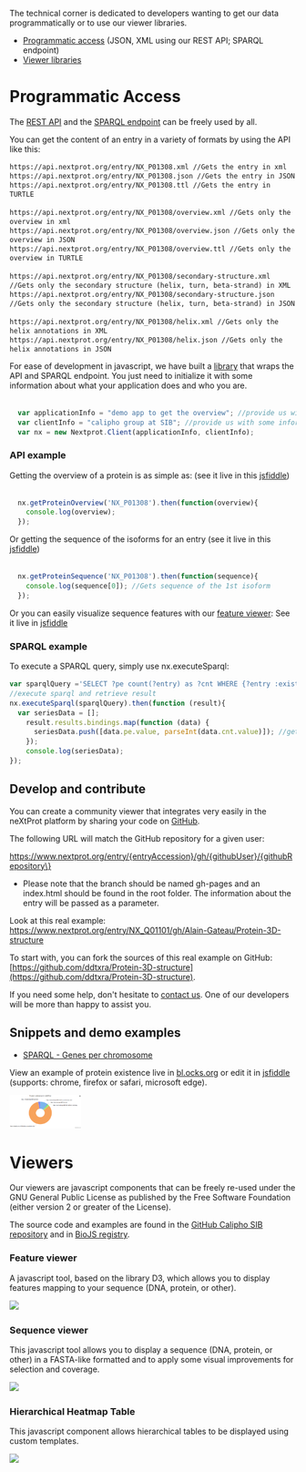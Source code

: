 The technical corner is dedicated to developers wanting to get our data programmatically or to use our viewer libraries.

* [Programmatic access](#programmatic-access) (JSON, XML using our REST API; SPARQL endpoint)
* [Viewer libraries](#viewers)

<h1><a id="programmatic-access"/>Programmatic Access</h1><!-- used like this because of the anchor -->

The [REST API](https://api.nextprot.org) and the [SPARQL endpoint](https://api.nextprot.org/sparql) can be freely used by all.

You can get the content of an entry in a variety of formats by using the API like this:

```
https://api.nextprot.org/entry/NX_P01308.xml //Gets the entry in xml
https://api.nextprot.org/entry/NX_P01308.json //Gets the entry in JSON
https://api.nextprot.org/entry/NX_P01308.ttl //Gets the entry in TURTLE

https://api.nextprot.org/entry/NX_P01308/overview.xml //Gets only the overview in xml
https://api.nextprot.org/entry/NX_P01308/overview.json //Gets only the overview in JSON
https://api.nextprot.org/entry/NX_P01308/overview.ttl //Gets only the overview in TURTLE

https://api.nextprot.org/entry/NX_P01308/secondary-structure.xml //Gets only the secondary structure (helix, turn, beta-strand) in XML
https://api.nextprot.org/entry/NX_P01308/secondary-structure.json //Gets only the secondary structure (helix, turn, beta-strand) in JSON

https://api.nextprot.org/entry/NX_P01308/helix.xml //Gets only the helix annotations in XML
https://api.nextprot.org/entry/NX_P01308/helix.json //Gets only the helix annotations in JSON
```

For ease of development in javascript, we have built a [library](https://github.com/calipho-sib/nextprot-js) that wraps the API and SPARQL endpoint. You just need to initialize it with some information about what your application does and who you are.

```javascript

  var applicationInfo = "demo app to get the overview"; //provide us with some information about what your app is doing
  var clientInfo = "calipho group at SIB"; //provide us with some information about who you are
  var nx = new Nextprot.Client(applicationInfo, clientInfo);

```

### API example

Getting the overview of a protein is as simple as: (see it live in this [jsfiddle](https://jsfiddle.net/matschaeff/5wdg7qv1/9/)\)

```javascript

  nx.getProteinOverview('NX_P01308').then(function(overview){
    console.log(overview);
  });  

```

Or getting the sequence of the isoforms for an entry (see it live in this [jsfiddle](http://jsfiddle.net/matschaeff/qj8zb9u7/10/)\)

```javascript

  nx.getProteinSequence('NX_P01308').then(function(sequence){
    console.log(sequence[0]); //Gets sequence of the 1st isoform
  });  

```

Or you can easily visualize sequence features with our [feature viewer](https://github.com/calipho-sib/feature-viewer): See it live in [jsfiddle](http://jsfiddle.net/matschaeff/z5ws4yqe/31/)

### SPARQL example 

To execute a SPARQL query, simply use nx.executeSparql:

```javascript
var sparqlQuery ='SELECT ?pe count(?entry) as ?cnt WHERE {?entry :existence ?pe} group by ?pe';
//execute sparql and retrieve result
nx.executeSparql(sparqlQuery).then(function (result){
  var seriesData = [];
    result.results.bindings.map(function (data) {
      seriesData.push([data.pe.value, parseInt(data.cnt.value)]); //gets number of entries
    });
    console.log(seriesData);
});
```


## Develop and contribute

You can create a community viewer that integrates very easily in the neXtProt platform by sharing your code on [GitHub](https://www.github.com/).

The following URL will match the GitHub repository for a given user:

https://www.nextprot.org/entry/{entryAccession}/gh/{githubUser}/{githubRepository\}

-	Please note that the branch should be named gh-pages and an index.html should be found in the root folder. The information about the entry will be passed as a parameter.

Look at this real example: https://www.nextprot.org/entry/NX_Q01101/gh/Alain-Gateau/Protein-3D-structure

To start with, you can fork the sources of this real example on GitHub: [https://github.com/ddtxra/Protein-3D-structure](https://github.com/ddtxra/Protein-3D-structure). 

If you need some help, don't hesitate to [contact us](mailto:support@nextprot.org). One of our developers will be more than happy to assist you.



## Snippets and demo examples  

-	[SPARQL - Genes per chromosome](http://bl.ocks.org/ddtxra/4a5189dba66cd84aefd1)

View an example of protein existence live in [bl.ocks.org](http://bl.ocks.org/ddtxra/a1fd0e5613ed6b72ff8f) or edit it in [jsfiddle](http://jsfiddle.net/matschaeff/0preyjw7/8/) (supports: chrome, firefox or safari, microsoft edge).

<a href="http://bl.ocks.org/ddtxra/a1fd0e5613ed6b72ff8f" target="_blank"> <img width="25%" src="https://raw.githubusercontent.com/calipho-sib/nextprot-docs/master/help/assets/pie-protein-chart-existence.png"/></a>



<h1><a id="viewers"/>Viewers</h1><!-- used like this because of the anchor -->

Our viewers are javascript components that can be freely re-used under the GNU General Public License as published by the Free Software Foundation (either version 2 or greater of the License).

The source code and examples are found in the [GitHub Calipho SIB repository](http://www.github.com/calipho-sib) and in [BioJS registry](http://www.biojs.io/).

### Feature viewer

A javascript tool, based on the library D3, which allows you to display features mapping to your sequence (DNA, protein, or other).

<a href="https://cdn.rawgit.com/calipho-sib/feature-viewer/v0.1.40/examples/index.html" target="_blank"> <img src="https://cdn.rawgit.com/calipho-sib/nextprot-docs/develop/help/assets/feature-viewer.png"/></a>

### Sequence viewer

This javascript tool allows you to display a sequence (DNA, protein, or other) in a FASTA-like formatted and to apply some visual improvements for selection and coverage.

<a href="https://cdn.rawgit.com/calipho-sib/sequence-viewer/master/examples/index.html" target="_blank"> <img src="https://cdn.rawgit.com/calipho-sib/nextprot-docs/develop/help/assets/sequence-viewer.png"/></a>


### Hierarchical Heatmap Table 

This javascript component allows hierarchical tables to be displayed using custom templates.

<a href="https://cdn.rawgit.com/calipho-sib/hierarchic-heatmap-table-component/master/doc/index.html" target="_blank"> <img src="https://cdn.rawgit.com/calipho-sib/nextprot-docs/develop/help/assets/hierarchical-heatmap-table.png"/></a>
